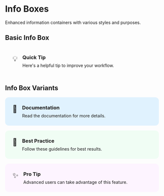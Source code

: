 # Info Boxes

Enhanced information containers with various styles and purposes.

## Basic Info Box

<div class="info-box">
  <div class="info-icon">💡</div>
  <div class="info-content">
    <h3>Quick Tip</h3>
    <p>Here's a helpful tip to improve your workflow.</p>
  </div>
</div>

## Info Box Variants

<div class="info-box primary">
  <div class="info-icon">📘</div>
  <div class="info-content">
    <h3>Documentation</h3>
    <p>Read the documentation for more details.</p>
  </div>
</div>

<div class="info-box secondary">
  <div class="info-icon">🎯</div>
  <div class="info-content">
    <h3>Best Practice</h3>
    <p>Follow these guidelines for best results.</p>
  </div>
</div>

<div class="info-box accent">
  <div class="info-icon">✨</div>
  <div class="info-content">
    <h3>Pro Tip</h3>
    <p>Advanced users can take advantage of this feature.</p>
  </div>
</div>

<style>
.info-box {
  display: flex;
  gap: 1rem;
  padding: 1.5rem;
  border-radius: 0.75rem;
  margin: 1rem 0;
  background: var(--vp-c-bg-soft);
  border: 1px solid var(--vp-c-border);
  transition: transform 0.2s ease;
}

.info-box:hover {
  transform: translateY(-2px);
}

.info-icon {
  font-size: 1.5rem;
}

.info-content h3 {
  margin: 0 0 0.5rem 0;
}

.info-content p {
  margin: 0;
  color: var(--vp-c-text-2);
}

.info-box.primary {
  background: #e0f2fe;
  border-color: #0ea5e9;
}

.info-box.secondary {
  background: #f0fdf4;
  border-color: #22c55e;
}

.info-box.accent {
  background: #fdf4ff;
  border-color: #d946ef;
}
</style>